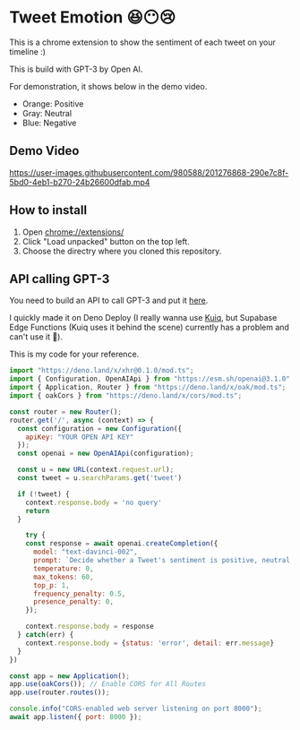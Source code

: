 # Tweet Emotion 😆😶😢

This is a chrome extension to show the sentiment of each tweet on your timeline :)

This is build with GPT-3 by Open AI.

For demonstration, it shows below in the demo video.
* Orange: Positive
* Gray: Neutral
* Blue: Negative

## Demo Video

https://user-images.githubusercontent.com/980588/201276868-290e7c8f-5bd0-4eb1-b270-24b26600dfab.mp4

## How to install

1. Open [chrome://extensions/](chrome://extensions/)
2. Click "Load unpacked" button on the top left.
3. Choose the directry where you cloned this repository.

## API calling GPT-3

You need to build an API to call GPT-3 and put it [here](https://github.com/taishikato/Tweet-Emotion/blob/main/content-script.js#L19).

I quickly made it on Deno Deploy (I really wanna use [Kuiq](https://kuiq.io/), but Supabase Edge Functions (Kuiq uses it behind the scene) currently has a problem and can't use it 🥲).

This is my code for your reference.

```javascript
import "https://deno.land/x/xhr@0.1.0/mod.ts";
import { Configuration, OpenAIApi } from "https://esm.sh/openai@3.1.0"
import { Application, Router } from "https://deno.land/x/oak/mod.ts";
import { oakCors } from "https://deno.land/x/cors/mod.ts";

const router = new Router();
router.get('/', async (context) => {
  const configuration = new Configuration({
    apiKey: "YOUR OPEN API KEY"
  });
  const openai = new OpenAIApi(configuration);

  const u = new URL(context.request.url);
  const tweet = u.searchParams.get('tweet')

  if (!tweet) {
    context.response.body = 'no query'
    return
  }

	try {
  	const response = await openai.createCompletion({
  	  model: "text-davinci-002",
  	  prompt: `Decide whether a Tweet's sentiment is positive, neutral, or negative.\n\nTweet: \"${tweet}\"\nSentiment:`,
  	  temperature: 0,
  	  max_tokens: 60,
  	  top_p: 1,
  	  frequency_penalty: 0.5,
  	  presence_penalty: 0,
  	});

    context.response.body = response
  } catch(err) {
    context.response.body = {status: 'error', detail: err.message}
  }
})

const app = new Application();
app.use(oakCors()); // Enable CORS for All Routes
app.use(router.routes());

console.info("CORS-enabled web server listening on port 8000");
await app.listen({ port: 8000 });
```